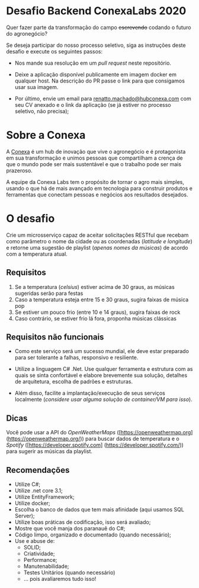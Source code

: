 # Desafio Backend ConexaLabs 2020

Quer fazer parte da transformação do campo ~~escrevendo~~ codando o futuro do agronegócio?

Se deseja participar do nosso processo seletivo, siga as instruções deste desafio e execute os seguintes passos: 

* Nos mande sua resolução em um *pull request* neste repositório.

* Deixe a aplicação disponível publicamente em imagem docker em qualquer host. Na descrição do PR passe o link para que consigamos usar sua imagem.

* Por último, envie um email para [renatto.machado@hubconexa.com](mailto:renatto.machado@hubconexa.com) com seu CV anexado e o link da aplicação (se já estiver no processo seletivo, não precisa);

  

# Sobre a Conexa

A [Conexa](http://hubconexa.com/) é um hub de inovação que vive o agronegócio e é protagonista em sua transformação e unimos pessoas que compartilham a crença de que o mundo pode ser mais sustentável e que o trabalho pode ser mais prazeroso.

A equipe da Conexa Labs tem o propósito de tornar o agro mais simples, usando o que há de mais avançado em tecnologia para construir produtos e ferramentas que conectam pessoas e negócios aos resultados desejados.



# O desafio

Crie um microsserviço capaz de aceitar solicitações RESTful que recebam como parâmetro o nome da cidade ou as coordenadas (*latitude e longitude*) e retorne uma sugestão de playlist (*apenas nomes da músicas*) de acordo com a temperatura atual.



## Requisitos

1. Se a temperatura (*celsius*) estiver acima de 30 graus, as músicas sugeridas serão para festas
2. Caso a temperatura esteja entre 15 e 30 graus, sugira faixas de música pop
3. Se estiver um pouco frio (entre 10 e 14 graus), sugira faixas de rock
4. Caso contrário, se estiver frio lá fora, proponha músicas clássicas

## Requisitos não funcionais

- Como este serviço será um sucesso mundial, ele deve estar preparado para ser tolerante a falhas, responsivo e resiliente.

- Utilize a linguagem C# .Net. Use qualquer ferramenta e estrutura com as quais se sinta confortável e elabore brevemente sua solução, detalhes de arquitetura, escolha de padrões e estruturas.

- Além disso, facilite a implantação/execução de seus serviços localmente (*considere usar alguma solução de container/VM para isso*). 

## Dicas

Você pode usar a API do *OpenWeatherMaps* ([https://openweathermap.org] (https://openweathermap.org/)) para buscar dados de temperatura e o *Spotify* ([https://developer.spotify.com] (https://developer.spotify.com/)) para sugerir as músicas da playlist.


## Recomendações

* Utilize C#;
* Utilize .net core 3.1;
* Utilize EntityFramework;
* Utilize docker;
* Escolha o banco de dados que tem mais afinidade (aqui usamos SQL Server);
* Utilize boas práticas de codificação, isso será avaliado;
* Mostre que você manja dos paranauê do C#;
* Código limpo, organizado e documentado (quando necessário);
* Use e abuse de:
  * SOLID;
  * Criatividade;
  * Performance;
  * Manutenabilidade;
  * Testes Unitários (quando necessário)
  * ... pois avaliaremos tudo isso!
